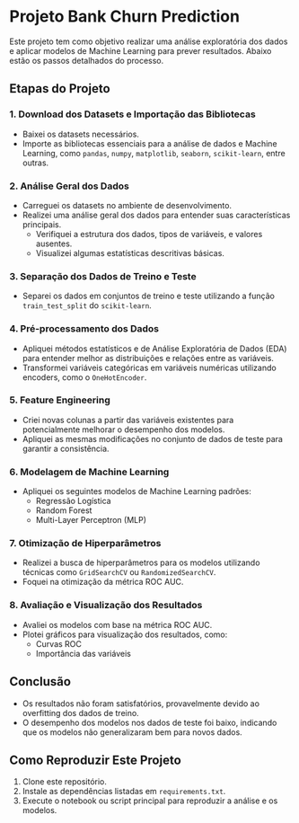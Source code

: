 # Projeto Bank Churn Prediction

Este projeto tem como objetivo realizar uma análise exploratória dos dados e aplicar modelos de Machine Learning para prever resultados. Abaixo estão os passos detalhados do processo.

## Etapas do Projeto

### 1. Download dos Datasets e Importação das Bibliotecas
- Baixei os datasets necessários.
- Importe as bibliotecas essenciais para a análise de dados e Machine Learning, como `pandas`, `numpy`, `matplotlib`, `seaborn`, `scikit-learn`, entre outras.

### 2. Análise Geral dos Dados
- Carreguei os datasets no ambiente de desenvolvimento.
- Realizei uma análise geral dos dados para entender suas características principais.
  - Verifiquei a estrutura dos dados, tipos de variáveis, e valores ausentes.
  - Visualizei algumas estatísticas descritivas básicas.

### 3. Separação dos Dados de Treino e Teste
- Separei os dados em conjuntos de treino e teste utilizando a função `train_test_split` do `scikit-learn`.

### 4. Pré-processamento dos Dados
- Apliquei métodos estatísticos e de Análise Exploratória de Dados (EDA) para entender melhor as distribuições e relações entre as variáveis.
- Transformei variáveis categóricas em variáveis numéricas utilizando encoders, como o `OneHotEncoder`.

### 5. Feature Engineering
- Criei novas colunas a partir das variáveis existentes para potencialmente melhorar o desempenho dos modelos.
- Apliquei as mesmas modificações no conjunto de dados de teste para garantir a consistência.

### 6. Modelagem de Machine Learning
- Apliquei os seguintes modelos de Machine Learning padrões:
  - Regressão Logística
  - Random Forest
  - Multi-Layer Perceptron (MLP)

### 7. Otimização de Hiperparâmetros
- Realizei a busca de hiperparâmetros para os modelos utilizando técnicas como `GridSearchCV` ou `RandomizedSearchCV`.
- Foquei na otimização da métrica ROC AUC.

### 8. Avaliação e Visualização dos Resultados
- Avaliei os modelos com base na métrica ROC AUC.
- Plotei gráficos para visualização dos resultados, como:
  - Curvas ROC
  - Importância das variáveis

## Conclusão
- Os resultados não foram satisfatórios, provavelmente devido ao overfitting dos dados de treino.
- O desempenho dos modelos nos dados de teste foi baixo, indicando que os modelos não generalizaram bem para novos dados.

## Como Reproduzir Este Projeto
1. Clone este repositório.
2. Instale as dependências listadas em `requirements.txt`.
3. Execute o notebook ou script principal para reproduzir a análise e os modelos.

